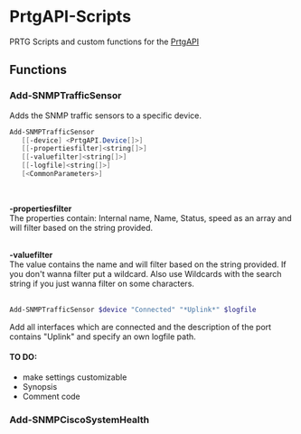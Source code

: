 # PrtgAPI-Scripts
PRTG Scripts and custom functions for the [PrtgAPI](https://github.com/lordmilko/PrtgAPI)

## Functions

### Add-SNMPTrafficSensor

Adds the SNMP traffic sensors to a specific device.
```powershell
Add-SNMPTrafficSensor
   [[-device] <PrtgAPI.Device[]>]
   [[-propertiesfilter]<string[]>]
   [[-valuefilter]<string[]>]
   [[-logfile]<string[]>]
   [<CommonParameters>]
```
<br/>

**-propertiesfilter** <br>
The properties contain: Internal name, Name, Status, speed as an array and will filter based on the string provided.
<br/>
<br/>

**-valuefilter**<br>
The value contains the name and will filter based on the string provided. If you don't wanna filter put a wildcard. Also use Wildcards with the search string if you just wanna filter on some characters. 
<br/>
<br/>

```powershell
Add-SNMPTrafficSensor $device "Connected" "*Uplink*" $logfile
```
Add all interfaces which are connected and the description of the port contains "Uplink" and specify an own logfile path.

#### TO DO:
- make settings customizable
- Synopsis
- Comment code


### Add-SNMPCiscoSystemHealth

